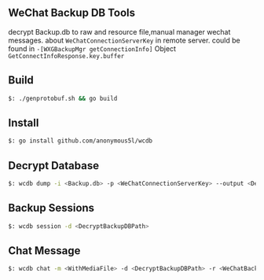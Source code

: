 ## WeChat Backup DB Tools

decrypt Backup.db to raw and resource file,manual manager wechat messages.
about `WeChatConnectionServerKey` in remote server. could be found in `-[WXGBackupMgr getConnectionInfo]` Object `GetConnectInfoResponse.key.buffer`

## Build

```bash
$: ./genprotobuf.sh && go build
```

## Install

```bash
$: go install github.com/anonymous5l/wcdb
```

## Decrypt Database

```bash
$: wcdb dump -i <Backup.db> -p <WeChatConnectionServerKey> --output <DecryptBackupDBPath>
```

## Backup Sessions

```bash
$: wcdb session -d <DecryptBackupDBPath>
```

## Chat Message

```bash
$: wcdb chat -m <WithMediaFile> -d <DecryptBackupDBPath> -r <WeChatBackupDirectory> -t <Talker take from session subcommand> -p <WeChatConnectionServerKey>
```